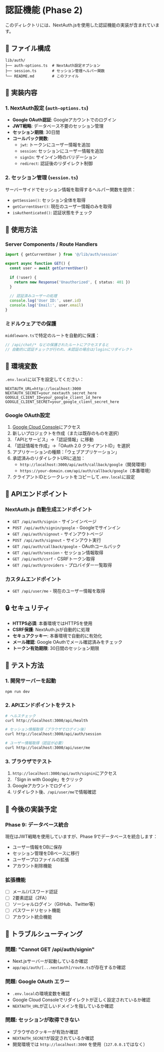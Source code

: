 # 認証機能 (Phase 2)

このディレクトリには、NextAuth.jsを使用した認証機能の実装が含まれています。

## 📁 ファイル構成

```
lib/auth/
├── auth-options.ts  # NextAuth設定オプション
├── session.ts       # セッション管理ヘルパー関数
└── README.md        # このファイル
```

## 🔐 実装内容

### 1. NextAuth設定 (`auth-options.ts`)

- **Google OAuth認証**: Googleアカウントでのログイン
- **JWT戦略**: データベース不要のセッション管理
- **セッション期限**: 30日間
- **コールバック関数**:
  - `jwt`: トークンにユーザー情報を追加
  - `session`: セッションにユーザー情報を追加
  - `signIn`: サインイン時のバリデーション
  - `redirect`: 認証後のリダイレクト制御

### 2. セッション管理 (`session.ts`)

サーバーサイドでセッション情報を取得するヘルパー関数を提供：

- `getSession()`: セッション全体を取得
- `getCurrentUser()`: 現在のユーザー情報のみを取得
- `isAuthenticated()`: 認証状態をチェック

## 🚀 使用方法

### Server Components / Route Handlers

```typescript
import { getCurrentUser } from '@/lib/auth/session'

export async function GET() {
  const user = await getCurrentUser()
  
  if (!user) {
    return new Response('Unauthorized', { status: 401 })
  }
  
  // 認証済みユーザーの処理
  console.log('User ID:', user.id)
  console.log('Email:', user.email)
}
```

### ミドルウェアでの保護

`middleware.ts`で特定のルートを自動的に保護：

```typescript
// /api/chat/* などの保護されたルートにアクセスすると
// 自動的に認証チェックが行われ、未認証の場合は/loginにリダイレクト
```

## 🔑 環境変数

`.env.local`に以下を設定してください：

```env
NEXTAUTH_URL=http://localhost:3000
NEXTAUTH_SECRET=your_nextauth_secret_here
GOOGLE_CLIENT_ID=your_google_client_id_here
GOOGLE_CLIENT_SECRET=your_google_client_secret_here
```

### Google OAuth設定

1. [Google Cloud Console](https://console.cloud.google.com/)にアクセス
2. 新しいプロジェクトを作成（または既存のものを選択）
3. 「APIとサービス」→「認証情報」に移動
4. 「認証情報を作成」→「OAuth 2.0 クライアントID」を選択
5. アプリケーションの種類：「ウェブアプリケーション」
6. 承認済みのリダイレクトURIに追加：
   - `http://localhost:3000/api/auth/callback/google`（開発環境）
   - `https://your-domain.com/api/auth/callback/google`（本番環境）
7. クライアントIDとシークレットをコピーして`.env.local`に設定

## 📡 APIエンドポイント

### NextAuth.js 自動生成エンドポイント

- `GET /api/auth/signin` - サインインページ
- `POST /api/auth/signin/google` - Googleでサインイン
- `GET /api/auth/signout` - サインアウトページ
- `POST /api/auth/signout` - サインアウト実行
- `GET /api/auth/callback/google` - OAuthコールバック
- `GET /api/auth/session` - セッション情報取得
- `GET /api/auth/csrf` - CSRFトークン取得
- `GET /api/auth/providers` - プロバイダー一覧取得

### カスタムエンドポイント

- `GET /api/user/me` - 現在のユーザー情報を取得

## 🔒 セキュリティ

- **HTTPS必須**: 本番環境ではHTTPSを使用
- **CSRF保護**: NextAuth.jsが自動的に処理
- **セキュアクッキー**: 本番環境で自動的に有効化
- **メール確認**: Google OAuthでメール確認済みをチェック
- **トークン有効期限**: 30日間のセッション期限

## 🧪 テスト方法

### 1. 開発サーバーを起動

```bash
npm run dev
```

### 2. APIエンドポイントをテスト

```bash
# ヘルスチェック
curl http://localhost:3000/api/health

# セッション情報取得（ブラウザでログイン後）
curl http://localhost:3000/api/auth/session

# ユーザー情報取得（認証が必要）
curl http://localhost:3000/api/user/me
```

### 3. ブラウザでテスト

1. `http://localhost:3000/api/auth/signin`にアクセス
2. 「Sign in with Google」をクリック
3. Googleアカウントでログイン
4. リダイレクト後、`/api/user/me`で情報確認

## 📝 今後の実装予定

### Phase 9: データベース統合

現在はJWT戦略を使用していますが、Phase 9でデータベースを統合します：

- ユーザー情報をDBに保存
- セッション管理をDBベースに移行
- ユーザープロファイルの拡張
- アカウント削除機能

### 拡張機能

- [ ] メール/パスワード認証
- [ ] 2要素認証（2FA）
- [ ] ソーシャルログイン（GitHub、Twitter等）
- [ ] パスワードリセット機能
- [ ] アカウント統合機能

## 🐛 トラブルシューティング

### 問題: "Cannot GET /api/auth/signin"

- Next.jsサーバーが起動しているか確認
- `app/api/auth/[...nextauth]/route.ts`が存在するか確認

### 問題: Google OAuth エラー

- `.env.local`の環境変数を確認
- Google Cloud Consoleでリダイレクトが正しく設定されているか確認
- `NEXTAUTH_URL`が正しいドメインを指しているか確認

### 問題: セッションが取得できない

- ブラウザのクッキーが有効か確認
- `NEXTAUTH_SECRET`が設定されているか確認
- 開発環境では `http://localhost:3000` を使用（`127.0.0.1`ではなく）
